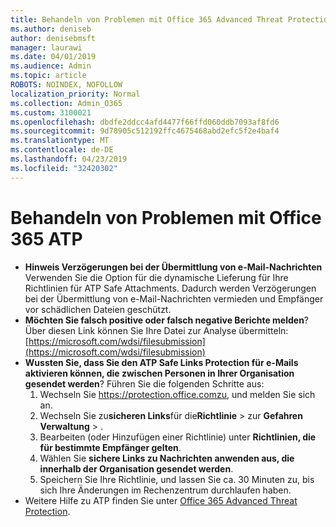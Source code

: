 ```yaml
---
title: Behandeln von Problemen mit Office 365 Advanced Threat Protection (ATP)
ms.author: deniseb
author: denisebmsft
manager: laurawi
ms.date: 04/01/2019
ms.audience: Admin
ms.topic: article
ROBOTS: NOINDEX, NOFOLLOW
localization_priority: Normal
ms.collection: Admin_O365
ms.custom: 3100021
ms.openlocfilehash: dbdfe2ddcc4afd4477f66ffd060ddb7093af8fd6
ms.sourcegitcommit: 9d78905c512192ffc4675468abd2efc5f2e4baf4
ms.translationtype: MT
ms.contentlocale: de-DE
ms.lasthandoff: 04/23/2019
ms.locfileid: "32420302"
---
```

# <a name="troubleshoot-issues-with-office-365-atp"></a>Behandeln von Problemen mit Office 365 ATP

- **Hinweis Verzögerungen bei der Übermittlung von e-Mail-Nachrichten** Verwenden Sie die Option für die dynamische Lieferung für Ihre Richtlinien für ATP Safe Attachments. Dadurch werden Verzögerungen bei der Übermittlung von e-Mail-Nachrichten vermieden und Empfänger vor schädlichen Dateien geschützt.
- **Möchten Sie falsch positive oder falsch negative Berichte melden**? Über diesen Link können Sie Ihre Datei zur Analyse übermitteln:[https://microsoft.com/wdsi/filesubmission](https://microsoft.com/wdsi/filesubmission)
- **Wussten Sie, dass Sie den ATP Safe Links Protection für e-Mails aktivieren können, die zwischen Personen in Ihrer Organisation gesendet werden**? Führen Sie die folgenden Schritte aus:
    1. Wechseln Sie https://protection.office.comzu, und melden Sie sich an.
    2. Wechseln Sie zu**sicheren Links**für die**Richtlinie** > zur **Gefahren Verwaltung** > .
    3. Bearbeiten (oder Hinzufügen einer Richtlinie) unter **Richtlinien, die für bestimmte Empfänger gelten**.
    4. Wählen Sie **sichere Links zu Nachrichten anwenden aus, die innerhalb der Organisation gesendet werden**.
    5. Speichern Sie Ihre Richtlinie, und lassen Sie ca. 30 Minuten zu, bis sich Ihre Änderungen im Rechenzentrum durchlaufen haben.
- Weitere Hilfe zu ATP finden Sie unter [Office 365 Advanced Threat Protection](https://docs.microsoft.com/office365/securitycompliance/office-365-atp).